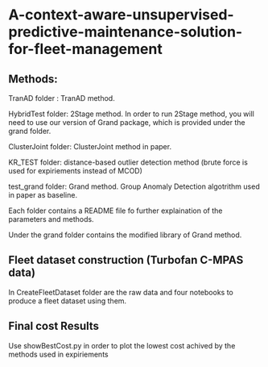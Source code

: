 # A-context-aware-unsupervised-predictive-maintenance-solution-for-fleet-management

## Methods:
TranAD folder : TranAD method.

HybridTest folder: 2Stage method. In order to run 2Stage method, you will need to use our version of Grand package, which is provided under the grand folder.

ClusterJoint folder: ClusterJoint method in paper.

KR_TEST folder: distance-based outlier detection method (brute force is used for expiriements instead of MCOD)

test_grand folder: Grand method. Group Anomaly Detection algotrithm used in paper as baseline.

Each folder contains a README file fo further explaination of the parameters and methods.

Under the grand folder contains the modified library of Grand method.
## Fleet dataset construction (Turbofan C-MPAS data)

In CreateFleetDataset folder are the raw data and four notebooks to produce a fleet dataset using them.

## Final cost Results

Use showBestCost.py in order to plot the lowest cost achived by the methods used in expiriements
